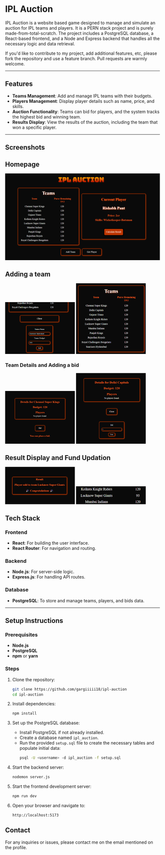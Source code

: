 # IPL Auction

IPL Auction is a website based game designed to manage and simulate an auction for IPL teams and players. It is a PERN stack project and is purely made-from-total-scratch. The project includes a PostgreSQL database, a React-based frontend, and a Node and Express backend that handles all the necessary logic and data retrieval.

If you'd like to contribute to my project, add additional features, etc, please fork the repository and use a feature branch. Pull requests are warmly welcome.

---

## Features

- **Teams Management**: Add and manage IPL teams with their budgets.
- **Players Management**: Display player details such as name, price, and skills.
- **Auction Functionality**: Teams can bid for players, and the system tracks the highest bid and winning team.
- **Results Display**: View the results of the auction, including the team that won a specific player.

---

## Screenshots

## Homepage
![Home Page](https://github.com/gargiiiii18/ipl-auction/blob/main/src/assets/homepage.png)

## Adding a team
<p float="left">
  <img src="https://github.com/gargiiiii18/ipl-auction/blob/main/src/assets/addintteam1.png" width="45%" />
  <img src="https://github.com/gargiiiii18/ipl-auction/blob/main/src/assets/addintteam2.png" width="45%" />
</p>

### Team Details and Adding a bid
<p float="left">
  <img src="https://github.com/gargiiiii18/ipl-auction/blob/main/src/assets/team.png" width="45%" />
  <img src="https://github.com/gargiiiii18/ipl-auction/blob/main/src/assets/addingbid.png" width="45%" />
</p>

## Result Display and Fund Updation
<p float="left">
  <img src="https://github.com/gargiiiii18/ipl-auction/blob/main/src/assets/result.png" width="45%" />
  <img src="https://github.com/gargiiiii18/ipl-auction/blob/main/src/assets/purseupdation.png" width="45%" />
</p>

## Tech Stack

### Frontend
- **React**: For building the user interface.
- **React Router**: For navigation and routing.

### Backend
- **Node.js**: For server-side logic.
- **Express.js**: For handling API routes.

### Database
- **PostgreSQL**: To store and manage teams, players, and bids data.

---

## Setup Instructions

### Prerequisites
- **Node.js**
- **PostgreSQL**
- **npm** or **yarn**

### Steps

1. Clone the repository:
   ```bash
   git clone https://github.com/gargiiiii18/ipl-auction
   cd ipl-auction
   ```

2. Install dependencies:
   ```bash
   npm install
   ```

3. Set up the PostgreSQL database:
   - Install PostgreSQL if not already installed.
   - Create a database named `ipl_auction`.
   - Run the provided `setup.sql` file to create the necessary tables and populate initial data:
     ```bash
     psql -U <username> -d ipl_auction -f setup.sql
     ```

4. Start the backend server:
   ```bash
   nodemon server.js
   ```

5. Start the frontend development server:
   ```bash
   npm run dev
   ```

6. Open your browser and navigate to:
   ```
   http://localhost:5173
   ```


## Contact

For any inquiries or issues, please contact me on the email mentioned on the profile.

